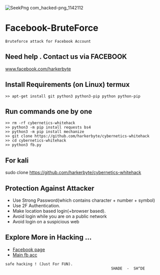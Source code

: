 ![SeekPng com_hacked-png_1142112](https://user-images.githubusercontent.com/79071277/157772546-d47140a3-6a1b-4e6a-b6c3-d21602b5328d.png)
# Facebook-BruteForce
```
Bruteforce attack for Facebook Account
```
## Need help . Contact us via FACEBOOK 
www.facebook.com/harkerbyte

## Install Requirements (on Linux) termux
```
>> apt-get install git python3 python3-pip python python-pip
```

## Run commands one by one
```
>> rm -rf cybernetics-whitehack
>> python3 -m pip install requests bs4
>> python3 -m pip install mechanize
>> git clone https://github.com/harkerbyte/cybernetics-whitehack
>> cd cybernetics-whitehack
>> python3 fb.py 
```
## For kali 
 sudo clone https://github.com/harkerbyte/cybernetics-whitehack

## Protection Against Attacker
* Use Strong Password(which contains character + number + symbol)
* Use 2F Authentication.
* Make location based login(+browser based).
* Avoid login while you are on a public network 
* Avoid login on a suspicious web  

## Explore More in Hacking ...

* <a href=https://facebook.com/harkerbyte>Facebook page</a>
* <a href=https://facebook.com/shade234sherif>Main fb acc</a>
~~~
safe hacking ! (Just For FUN).
                                               SHADE  -  SH^DE
~~~
